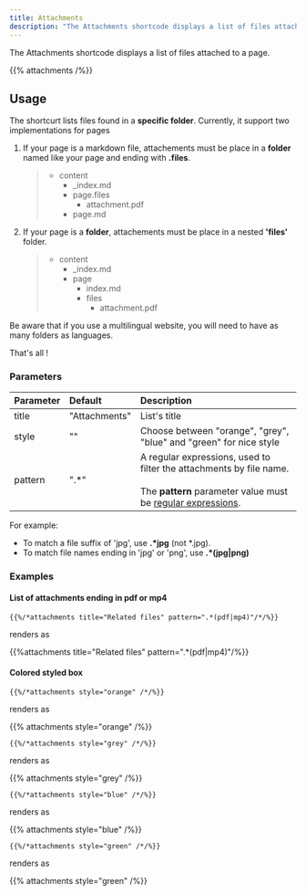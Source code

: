```yaml
---
title: Attachments
description: "The Attachments shortcode displays a list of files attached to a page."
---
```


The Attachments shortcode displays a list of files attached to a page.

{{% attachments /%}}

## Usage

The shortcurt lists files found in a **specific folder**.
Currently, it support two implementations for pages

1. If your page is a markdown file, attachements must be place in a **folder** named like your page and ending with **.files**.

   > - content
   >   - \_index.md
   >   - page.files
   >     - attachment.pdf
   >   - page.md

2. If your page is a **folder**, attachements must be place in a nested **'files'** folder.

   > - content
   >   - \_index.md
   >   - page
   >     - index.md
   >     - files
   >       - attachment.pdf

Be aware that if you use a multilingual website, you will need to have as many folders as languages.

That's all !

### Parameters

| Parameter | Default       | Description                                                                                                                                                                                    |
| :-------- | :------------ | :--------------------------------------------------------------------------------------------------------------------------------------------------------------------------------------------- |
| title     | "Attachments" | List's title                                                                                                                                                                                   |
| style     | ""            | Choose between "orange", "grey", "blue" and "green" for nice style                                                                                                                             |
| pattern   | ".\*"         | A regular expressions, used to filter the attachments by file name. <br/><br/>The **pattern** parameter value must be [regular expressions](https://en.wikipedia.org/wiki/Regular_expression). |

For example:

- To match a file suffix of 'jpg', use **.\*jpg** (not \*.jpg).
- To match file names ending in 'jpg' or 'png', use **.\*(jpg|png)**

### Examples

#### List of attachments ending in pdf or mp4

    {{%/*attachments title="Related files" pattern=".*(pdf|mp4)"/*/%}}

renders as

{{%attachments title="Related files" pattern=".*(pdf|mp4)"/%}}

#### Colored styled box

    {{%/*attachments style="orange" /*/%}}

renders as

{{% attachments style="orange" /%}}

    {{%/*attachments style="grey" /*/%}}

renders as

{{% attachments style="grey" /%}}

    {{%/*attachments style="blue" /*/%}}

renders as

{{% attachments style="blue" /%}}

    {{%/*attachments style="green" /*/%}}

renders as

{{% attachments style="green" /%}}
